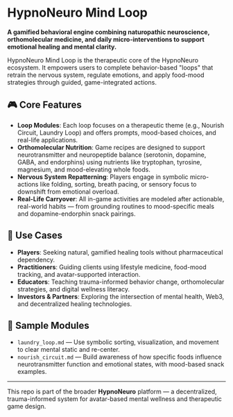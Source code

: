 # HypnoNeuro Mind Loop

**A gamified behavioral engine combining naturopathic neuroscience, orthomolecular medicine, and daily micro-interventions to support emotional healing and mental clarity.**

HypnoNeuro Mind Loop is the therapeutic core of the HypnoNeuro ecosystem. It empowers users to complete behavior-based "loops" that retrain the nervous system, regulate emotions, and apply food-mood strategies through guided, game-integrated actions.

## 🎮 Core Features

- **Loop Modules**: Each loop focuses on a therapeutic theme (e.g., Nourish Circuit, Laundry Loop) and offers prompts, mood-based choices, and real-life applications.
- **Orthomolecular Nutrition**: Game recipes are designed to support neurotransmitter and neuropeptide balance (serotonin, dopamine, GABA, and endorphins) using nutrients like tryptophan, tyrosine, magnesium, and mood-elevating whole foods.
- **Nervous System Repatterning**: Players engage in symbolic micro-actions like folding, sorting, breath pacing, or sensory focus to downshift from emotional overload.
- **Real-Life Carryover**: All in-game activities are modeled after actionable, real-world habits — from grounding routines to mood-specific meals and dopamine-endorphin snack pairings.

## 🧠 Use Cases

- **Players**: Seeking natural, gamified healing tools without pharmaceutical dependency.
- **Practitioners**: Guiding clients using lifestyle medicine, food-mood tracking, and avatar-supported interaction.
- **Educators**: Teaching trauma-informed behavior change, orthomolecular strategies, and digital wellness literacy.
- **Investors & Partners**: Exploring the intersection of mental health, Web3, and decentralized healing technologies.

## 🚀 Sample Modules

- `laundry_loop.md` — Use symbolic sorting, visualization, and movement to clear mental static and re-center.
- `nourish_circuit.md` — Build awareness of how specific foods influence neurotransmitter function and emotional states, with mood-based snack examples.

---

This repo is part of the broader **HypnoNeuro** platform — a decentralized, trauma-informed system for avatar-based mental wellness and therapeutic game design.

